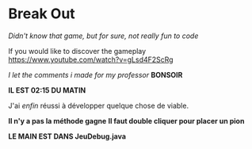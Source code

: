 # Break Out
*Didn't know that game, but for sure, not really fun to code*

If you would like to discover the gameplay
https://www.youtube.com/watch?v=gLsd4F2ScRg

*I let the comments i made for my professor*
**BONSOIR**

__IL EST 02:15 DU MATIN__

J'ai *enfin* réussi à développer quelque chose de viable.

**Il n'y a pas la méthode gagne**
**Il faut double cliquer pour placer un pion**

__LE MAIN EST DANS JeuDebug.java__